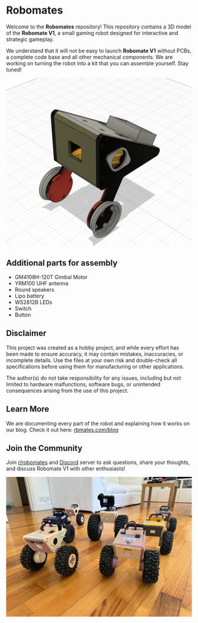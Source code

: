 # Robomates

Welcome to the **Robomates** repository! This repository contains a 3D model of the **Robomate V1**, a small gaming robot designed for interactive and strategic gameplay. 

We understand that it will not be easy to launch **Robomate V1** without PCBs, a complete code base and all other mechanical components. We are working on turning the robot into a kit that you can assemble yourself. Stay tuned!

![Robomate V1 CAD](https://github.com/art-rbmates/robomates/blob/main/Robomate%20V1/robomates_v1_cad.png)

## Additional parts for assembly

- GM4108H-120T Gimbal Motor
- YRM100 UHF antenna
- Round speakers
- Lipo battery
- WS2812B LEDs
- Switch
- Button

## Disclaimer

This project was created as a hobby project, and while every effort has been made to ensure accuracy, it may contain mistakes, inaccuracies, or incomplete details. Use the files at your own risk and double-check all specifications before using them for manufacturing or other applications.

The author(s) do not take responsibility for any issues, including but not limited to hardware malfunctions, software bugs, or unintended consequences arising from the use of this project.

## Learn More

We are documenting every part of the robot and explaining how it works on our blog. Check it out here: [rbmates.com/blog](https://rbmates.com/blog)

## Join the Community

Join [r/robomates](https://www.reddit.com/r/robomates/) and [Discord](https://discord.gg/uSednKAp4G) server to ask questions, share your thoughts, and discuss Robomate V1 with other enthusiasts!

![Robomate V1 All](https://github.com/art-rbmates/robomates/blob/main/Robomate%20V1/robomates_v1_all.JPG)
